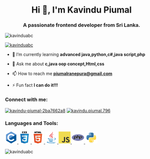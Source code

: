 <h1 align="center">Hi 👋, I'm Kavindu Piumal</h1>
<h3 align="center">A passionate frontend developer from Sri Lanka.</h3>

<p align="left"> <img src="https://komarev.com/ghpvc/?username=kavinduabc&label=Profile%20views&color=0e75b6&style=flat" alt="kavinduabc" /> </p>

<p align="left"> <a href="https://github.com/ryo-ma/github-profile-trophy"><img src="https://github-profile-trophy.vercel.app/?username=kavinduabc" alt="kavinduabc" /></a> </p>

- 🌱 I’m currently learning **advanced java,python,c#,java script,php**

- 💬 Ask me about **c,java oop concept,Html,css**

- 📫 How to reach me **piumalranepura@gmail.com**

- ⚡ Fun fact **I can do it!!!**

<h3 align="left">Connect with me:</h3>
<p align="left">
<a href="https://linkedin.com/in/kavindu-piumal-2ba7662a8" target="blank"><img align="center" src="https://raw.githubusercontent.com/rahuldkjain/github-profile-readme-generator/master/src/images/icons/Social/linked-in-alt.svg" alt="kavindu-piumal-2ba7662a8" height="30" width="40" /></a>
<a href="https://fb.com/kavindu.piumal.796" target="blank"><img align="center" src="https://raw.githubusercontent.com/rahuldkjain/github-profile-readme-generator/master/src/images/icons/Social/facebook.svg" alt="kavindu.piumal.796" height="30" width="40" /></a>
</p>

<h3 align="left">Languages and Tools:</h3>
<p align="left"> <a href="https://www.cprogramming.com/" target="_blank" rel="noreferrer"> <img src="https://raw.githubusercontent.com/devicons/devicon/master/icons/c/c-original.svg" alt="c" width="40" height="40"/> </a> <a href="https://www.w3schools.com/css/" target="_blank" rel="noreferrer"> <img src="https://raw.githubusercontent.com/devicons/devicon/master/icons/css3/css3-original-wordmark.svg" alt="css3" width="40" height="40"/> </a> <a href="https://www.w3.org/html/" target="_blank" rel="noreferrer"> <img src="https://raw.githubusercontent.com/devicons/devicon/master/icons/html5/html5-original-wordmark.svg" alt="html5" width="40" height="40"/> </a> <a href="https://www.java.com" target="_blank" rel="noreferrer"> <img src="https://raw.githubusercontent.com/devicons/devicon/master/icons/java/java-original.svg" alt="java" width="40" height="40"/> </a> <a href="https://developer.mozilla.org/en-US/docs/Web/JavaScript" target="_blank" rel="noreferrer"> <img src="https://raw.githubusercontent.com/devicons/devicon/master/icons/javascript/javascript-original.svg" alt="javascript" width="40" height="40"/> </a> <a href="https://www.php.net" target="_blank" rel="noreferrer"> <img src="https://raw.githubusercontent.com/devicons/devicon/master/icons/php/php-original.svg" alt="php" width="40" height="40"/> </a> <a href="https://www.python.org" target="_blank" rel="noreferrer"> <img src="https://raw.githubusercontent.com/devicons/devicon/master/icons/python/python-original.svg" alt="python" width="40" height="40"/> </a> </p>

<p><img align="center" src="https://github-readme-stats.vercel.app/api/top-langs?username=kavinduabc&show_icons=true&locale=en&layout=compact" alt="kavinduabc" /></p>
